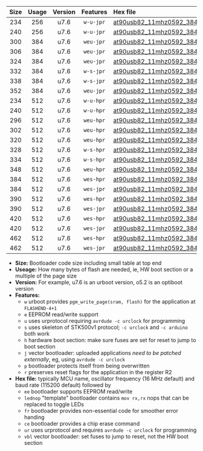 |Size|Usage|Version|Features|Hex file|
|:-:|:-:|:-:|:-:|:--|
|234|256|u7.6|`w-u-jpr`|[at90usb82_11mhz0592_38400bps_ur_vbl.hex](https://raw.githubusercontent.com/stefanrueger/urboot/main//at90usb82_11mhz0592_38400bps_ur_vbl.hex)|
|240|256|u7.6|`w-u-jpr`|[at90usb82_11mhz0592_38400bps_lednop_ur_vbl.hex](https://raw.githubusercontent.com/stefanrueger/urboot/main//at90usb82_11mhz0592_38400bps_lednop_ur_vbl.hex)|
|300|384|u7.6|`weu-jpr`|[at90usb82_11mhz0592_38400bps_ee_ur_vbl.hex](https://raw.githubusercontent.com/stefanrueger/urboot/main//at90usb82_11mhz0592_38400bps_ee_ur_vbl.hex)|
|306|384|u7.6|`weu-jpr`|[at90usb82_11mhz0592_38400bps_ee_lednop_ur_vbl.hex](https://raw.githubusercontent.com/stefanrueger/urboot/main//at90usb82_11mhz0592_38400bps_ee_lednop_ur_vbl.hex)|
|324|384|u7.6|`weu-jpr`|[at90usb82_11mhz0592_38400bps_ee_lednop_fr_ur_vbl.hex](https://raw.githubusercontent.com/stefanrueger/urboot/main//at90usb82_11mhz0592_38400bps_ee_lednop_fr_ur_vbl.hex)|
|332|384|u7.6|`w-s-jpr`|[at90usb82_11mhz0592_38400bps_vbl.hex](https://raw.githubusercontent.com/stefanrueger/urboot/main//at90usb82_11mhz0592_38400bps_vbl.hex)|
|338|384|u7.6|`w-s-jpr`|[at90usb82_11mhz0592_38400bps_lednop_vbl.hex](https://raw.githubusercontent.com/stefanrueger/urboot/main//at90usb82_11mhz0592_38400bps_lednop_vbl.hex)|
|352|384|u7.6|`weu-jpr`|[at90usb82_11mhz0592_38400bps_ee_lednop_fr_ce_ur_vbl.hex](https://raw.githubusercontent.com/stefanrueger/urboot/main//at90usb82_11mhz0592_38400bps_ee_lednop_fr_ce_ur_vbl.hex)|
|234|512|u7.6|`w-u-hpr`|[at90usb82_11mhz0592_38400bps_ur.hex](https://raw.githubusercontent.com/stefanrueger/urboot/main//at90usb82_11mhz0592_38400bps_ur.hex)|
|240|512|u7.6|`w-u-hpr`|[at90usb82_11mhz0592_38400bps_lednop_ur.hex](https://raw.githubusercontent.com/stefanrueger/urboot/main//at90usb82_11mhz0592_38400bps_lednop_ur.hex)|
|296|512|u7.6|`weu-hpr`|[at90usb82_11mhz0592_38400bps_ee_ur.hex](https://raw.githubusercontent.com/stefanrueger/urboot/main//at90usb82_11mhz0592_38400bps_ee_ur.hex)|
|302|512|u7.6|`weu-hpr`|[at90usb82_11mhz0592_38400bps_ee_lednop_ur.hex](https://raw.githubusercontent.com/stefanrueger/urboot/main//at90usb82_11mhz0592_38400bps_ee_lednop_ur.hex)|
|320|512|u7.6|`weu-hpr`|[at90usb82_11mhz0592_38400bps_ee_lednop_fr_ur.hex](https://raw.githubusercontent.com/stefanrueger/urboot/main//at90usb82_11mhz0592_38400bps_ee_lednop_fr_ur.hex)|
|328|512|u7.6|`w-s-hpr`|[at90usb82_11mhz0592_38400bps.hex](https://raw.githubusercontent.com/stefanrueger/urboot/main//at90usb82_11mhz0592_38400bps.hex)|
|334|512|u7.6|`w-s-hpr`|[at90usb82_11mhz0592_38400bps_lednop.hex](https://raw.githubusercontent.com/stefanrueger/urboot/main//at90usb82_11mhz0592_38400bps_lednop.hex)|
|348|512|u7.6|`weu-hpr`|[at90usb82_11mhz0592_38400bps_ee_lednop_fr_ce_ur.hex](https://raw.githubusercontent.com/stefanrueger/urboot/main//at90usb82_11mhz0592_38400bps_ee_lednop_fr_ce_ur.hex)|
|384|512|u7.6|`wes-hpr`|[at90usb82_11mhz0592_38400bps_ee.hex](https://raw.githubusercontent.com/stefanrueger/urboot/main//at90usb82_11mhz0592_38400bps_ee.hex)|
|384|512|u7.6|`wes-jpr`|[at90usb82_11mhz0592_38400bps_ee_vbl.hex](https://raw.githubusercontent.com/stefanrueger/urboot/main//at90usb82_11mhz0592_38400bps_ee_vbl.hex)|
|390|512|u7.6|`wes-hpr`|[at90usb82_11mhz0592_38400bps_ee_lednop.hex](https://raw.githubusercontent.com/stefanrueger/urboot/main//at90usb82_11mhz0592_38400bps_ee_lednop.hex)|
|390|512|u7.6|`wes-jpr`|[at90usb82_11mhz0592_38400bps_ee_lednop_vbl.hex](https://raw.githubusercontent.com/stefanrueger/urboot/main//at90usb82_11mhz0592_38400bps_ee_lednop_vbl.hex)|
|420|512|u7.6|`wes-hpr`|[at90usb82_11mhz0592_38400bps_ee_lednop_fr.hex](https://raw.githubusercontent.com/stefanrueger/urboot/main//at90usb82_11mhz0592_38400bps_ee_lednop_fr.hex)|
|420|512|u7.6|`wes-jpr`|[at90usb82_11mhz0592_38400bps_ee_lednop_fr_vbl.hex](https://raw.githubusercontent.com/stefanrueger/urboot/main//at90usb82_11mhz0592_38400bps_ee_lednop_fr_vbl.hex)|
|462|512|u7.6|`wes-hpr`|[at90usb82_11mhz0592_38400bps_ee_lednop_fr_ce.hex](https://raw.githubusercontent.com/stefanrueger/urboot/main//at90usb82_11mhz0592_38400bps_ee_lednop_fr_ce.hex)|
|462|512|u7.6|`wes-jpr`|[at90usb82_11mhz0592_38400bps_ee_lednop_fr_ce_vbl.hex](https://raw.githubusercontent.com/stefanrueger/urboot/main//at90usb82_11mhz0592_38400bps_ee_lednop_fr_ce_vbl.hex)|

- **Size:** Bootloader code size including small table at top end
- **Useage:** How many bytes of flash are needed, ie, HW boot section or a multiple of the page size
- **Version:** For example, u7.6 is an urboot version, o5.2 is an optiboot version
- **Features:**
  + `w` urboot provides `pgm_write_page(sram, flash)` for the application at `FLASHEND-4+1`
  + `e` EEPROM read/write support
  + `u` uses urprotocol requiring `avrdude -c urclock` for programming
  + `s` uses skeleton of STK500v1 protocol; `-c urclock` and `-c arduino` both work
  + `h` hardware boot section: make sure fuses are set for reset to jump to boot section
  + `j` vector bootloader: uploaded applications *need to be patched externally*, eg, using `avrdude -c urclock`
  + `p` bootloader protects itself from being overwritten
  + `r` preserves reset flags for the application in the register R2
- **Hex file:** typically MCU name, oscillator frequency (16 MHz default) and baud rate (115200 default) followed by
  + `ee` bootloader supports EEPROM read/write
  + `lednop` "template" bootloader contains `mov rx,rx` nops that can be replaced to toggle LEDs
  + `fr` bootloader provides non-essential code for smoother error handing
  + `ce` bootloader provides a chip erase command
  + `ur` uses urprotocol and requires `avrdude -c urclock` for programming
  + `vbl` vector bootloader: set fuses to jump to reset, not the HW boot section
